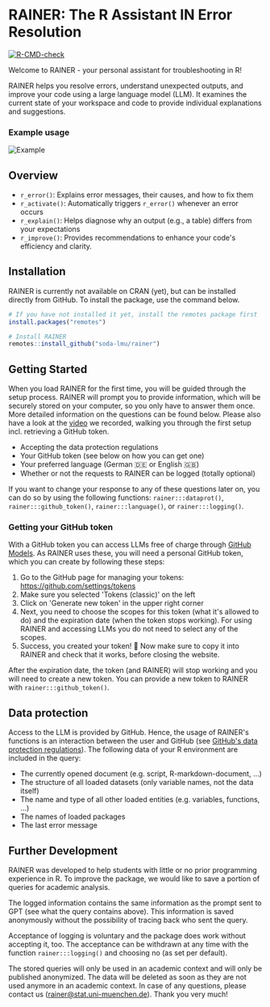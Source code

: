 # RAINER: The R Assistant IN Error Resolution 

<!-- badges: start -->
[![R-CMD-check](https://github.com/soda-lmu/rainer/actions/workflows/R-CMD-check.yaml/badge.svg)](https://github.com/soda-lmu/rainer/actions/workflows/R-CMD-check.yaml)
<!-- badges: end -->

Welcome to RAINER - your personal assistant for troubleshooting in R!

RAINER helps you resolve errors, understand unexpected outputs, and improve your code using a large language model (LLM). It examines the current state of your workspace and code to provide individual explanations and suggestions.

### Example usage
![Example](https://github.com/user-attachments/assets/4ed409d2-a618-4630-8817-15d49275571e)

## Overview

- `r_error()`: Explains error messages, their causes, and how to fix them
- `r_activate()`: Automatically triggers `r_error()` whenever an error occurs
- `r_explain()`: Helps diagnose why an output (e.g., a table) differs from your expectations
- `r_improve()`: Provides recommendations to enhance your code's efficiency and clarity.

## Installation

RAINER is currently not available on CRAN (yet), but can be installed directly from GitHub. To install the package, use the command below.

```r
# If you have not installed it yet, install the remotes package first
install.packages("remotes")

# Install RAINER
remotes::install_github("soda-lmu/rainer")
```

## Getting Started

When you load RAINER for the first time, you will be guided through the setup process. RAINER will prompt you to provide information, which will be securely stored on your computer, so you only have to answer them once. More detailed information on the questions can be found below. Please also have a look at the [video](https://www.youtube.com/watch?v=C36iZVrkVtA) we recorded, walking you through the first setup incl. retrieving a GitHub token.

- Accepting the data protection regulations
- Your GitHub token (see below on how you can get one)
- Your preferred language (German 🇩🇪 or English 🇬🇧)
- Whether or not the requests to RAINER can be logged (totally optional)

If you want to change your response to any of these questions later on, you can do so by using the following functions: `rainer:::dataprot()`, `rainer:::github_token()`, `rainer:::language()`, or `rainer:::logging()`.

### Getting your GitHub token

With a GitHub token you can access LLMs free of charge through [GitHub Models](https://docs.github.com/en/github-models). As RAINER uses these, you will need a personal GitHub token, which you can create by following these steps:

1. Go to the GitHub page for managing your tokens: <https://github.com/settings/tokens>
2. Make sure you selected 'Tokens (classic)' on the left
3. Click on 'Generate new token' in the upper right corner
4. Next, you need to choose the scopes for this token (what it's allowed to do) and the expiration date (when the token stops working). For using RAINER and accessing LLMs you do not need to select any of the scopes.
5. Success, you created your token! 🎉 Now make sure to copy it into RAINER and check that it works, before closing the website.

After the expiration date, the token (and RAINER) will stop working and you will need to create a new token. You can provide a new token to RAINER with `rainer:::github_token()`.

## Data protection

Access to the LLM is provided by GitHub. Hence, the usage of RAINER's functions is an interaction between the user and GitHub (see [GitHub's data protection regulations](https://docs.github.com/en/site-policy/privacy-policies/github-general-privacy-statement)). The following data of your R environment are included in the query:

- The currently opened document (e.g. script, R-markdown-document, ...)
- The structure of all loaded datasets (only variable names, not the data itself)
- The name and type of all other loaded entities (e.g. variables, functions, ...)
- The names of loaded packages
- The last error message

## Further Development

RAINER was developed to help students with little or no prior programming experience in R. To improve the package, we would like to save a portion of queries for academic analysis.

The logged information contains the same information as the prompt sent to GPT (see what the query contains above). This information is saved anonymously without the possibility of tracing back who sent the query.

Acceptance of logging is voluntary and the package does work without accepting it, too. The acceptance can be withdrawn at any time with the function `rainer:::logging()` and choosing no (as set per default).

The stored queries will only be used in an academic context and will only be published anonymized. The data will be deleted as soon as they are not used anymore in an academic context. In case of any questions, please contact us (rainer@stat.uni-muenchen.de). Thank you very much!

